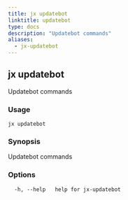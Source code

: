 ```yaml
---
title: jx updatebot
linktitle: updatebot
type: docs
description: "Updatebot commands"
aliases:
  - jx-updatebot
---
```


## jx updatebot

Updatebot commands

### Usage

```
jx updatebot
```

### Synopsis

Updatebot commands

### Options

```
  -h, --help   help for jx-updatebot
```

